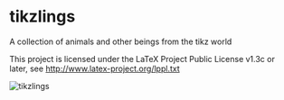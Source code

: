 # tikzlings
A collection of animals and other beings from the tikz world

This project is licensed under the LaTeX Project Public License v1.3c or later, see http://www.latex-project.org/lppl.txt

![tikzlings](https://github.com/samcarter8/tikzlings/blob/master/ViewingPlatform/tikzlings.png)

